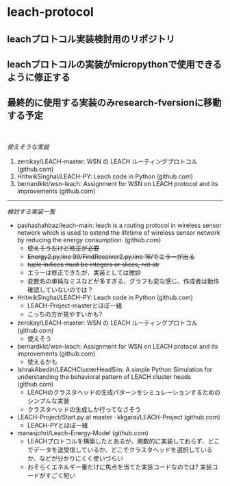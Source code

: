 # leach-protocol
 ## leachプロトコル実装検討用のリポジトリ

 ## leachプロトコルの実装がmicropythonで使用できるように修正する
 ## 最終的に使用する実装のみresearch-fversionに移動する予定
 
 <br/>

*使えそうな実装*
1. zerokay/LEACH-master: WSN の LEACH ルーティングプロトコル (github.com)
2. HritwikSinghal/LEACH-PY: Leach code in Python (github.com)
3. bernardkkt/wsn-leach: Assignment for WSN on LEACH protocol and its improvements (github.com)

---
 *検討する実装一覧*
 - pashashahbaz/leach-main: leach is a routing protocol in wireless sensor network which is used to extend the lifetime of wireless sensor network by reducing the energy consumption. (github.com)
   - ~~使えそうだけど修正が必要~~
   - ~~Energy2.py,line 99/FindReceiver2.py,line 16/でエラーが出る~~
   - ~~tuple indices must be integers or slices, not str~~
   - エラーは修正できたが、実装としては微妙
   - 変数名の単純なミスなどが多すぎる、グラフも変な感じ、作成者は動作確認していないのでは？
 - HritwikSinghal/LEACH-PY: Leach code in Python (github.com)
   - LEACH-Project-masterとほぼ一緒
   - こっちの方が見やすいかも?
 - zerokay/LEACH-master: WSN の LEACH ルーティングプロトコル (github.com)
   - 使えそう
 - bernardkkt/wsn-leach: Assignment for WSN on LEACH protocol and its improvements (github.com)
   - 使えるかも
 - IshrakAbedin/LEACHClusterHeadSim: A simple Python Simulation for understanding the behavioral pattern of LEACH cluster heads (github.com)
   - LEACHのクラスタヘッドの生成パターンをシミュレーションするためのシンプルな実装
   - クラスタヘッドの生成しか行ってなさそう
 - LEACH-Project/Start.py at master · kkgarai/LEACH-Project (github.com)
   - LEACH-PYとほぼ一緒
 - manasjohri/Leach-Energy-Model (github.com)
   - LEACHプロトコルを構築したとあるが、関数的に実装しておらず、どこでデータを送受信しているか、どこでクラスタヘッドを選択しているか、などが分かりにくく使いづらい
   - おそらくエネルギー量だけに焦点を当てた実装コードなのでは? 実装コードがすごく短い

